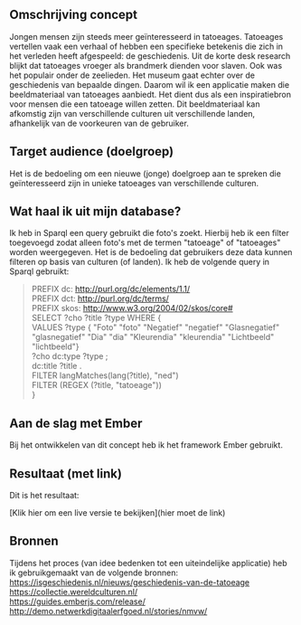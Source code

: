 ## Omschrijving concept 
Jongen mensen zijn steeds meer geïnteresseerd in tatoeages. Tatoeages vertellen vaak een verhaal of hebben een specifieke betekenis die zich in het verleden heeft afgespeeld: de geschiedenis. Uit de korte desk research blijkt dat tatoeages vroeger als brandmerk dienden voor slaven. Ook was het populair onder de zeelieden. Het museum gaat echter over de geschiedenis van bepaalde dingen. Daarom  wil ik een applicatie maken die beeldmateriaal van tatoeages aanbiedt. Het dient dus als een inspiratiebron voor mensen die een tatoeage willen zetten.
Dit beeldmateriaal kan afkomstig zijn van verschillende culturen uit verschillende landen, afhankelijk van de voorkeuren van de gebruiker.

## Target audience (doelgroep)
Het is de bedoeling om een nieuwe (jonge) doelgroep aan te spreken die geïnteresseerd zijn in unieke tatoeages van verschillende culturen.

## Wat haal ik uit mijn database? 
Ik heb in Sparql een query gebruikt die foto's zoekt. Hierbij heb ik een filter toegevoegd zodat alleen foto's met de termen "tatoeage" of "tatoeages" worden weergegeven. Het is de bedoeling dat gebruikers deze data kunnen filteren op basis van culturen (of landen). Ik heb de volgende query in Sparql gebruikt:

> PREFIX dc: <http://purl.org/dc/elements/1.1/> <br>
> PREFIX dct: <http://purl.org/dc/terms/> <br>
> PREFIX skos: <http://www.w3.org/2004/02/skos/core#> <br>
> SELECT ?cho ?title ?type WHERE { <br>
>   VALUES ?type { "Foto" "foto" "Negatief" "negatief" "Glasnegatief" "glasnegatief" "Dia" "dia" "Kleurendia" "kleurendia" "Lichtbeeld" "lichtbeeld"} <br>
>   ?cho dc:type ?type ; <br>
>         dc:title ?title . <br>
>    FILTER langMatches(lang(?title), "ned") <br>
>    FILTER (REGEX (?title, "tatoeage")) <br>
> }


## Aan de slag met Ember
Bij het ontwikkelen van dit concept heb ik het framework Ember gebruikt.

## Resultaat (met link)
Dit is het resultaat:


[Klik hier om een live versie te bekijken](hier moet de link)

## Bronnen
Tijdens het proces (van idee bedenken tot een uiteindelijke applicatie) heb ik gebruikgemaakt van de volgende bronnen:
https://isgeschiedenis.nl/nieuws/geschiedenis-van-de-tatoeage <br> 
https://collectie.wereldculturen.nl/ <br>
https://guides.emberjs.com/release/ <br>
http://demo.netwerkdigitaalerfgoed.nl/stories/nmvw/ <br> 




